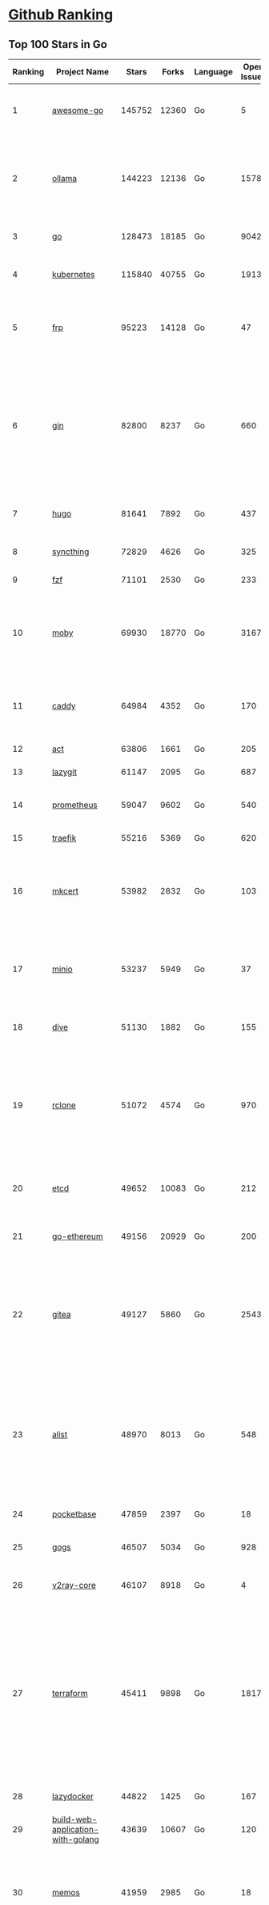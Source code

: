 [Github Ranking](../README.md)
==========

## Top 100 Stars in Go

| Ranking | Project Name | Stars | Forks | Language | Open Issues | Description | Last Commit |
| ------- | ------------ | ----- | ----- | -------- | ----------- | ----------- | ----------- |
| 1 | [awesome-go](https://github.com/avelino/awesome-go) | 145752 | 12360 | Go | 5 | A curated list of awesome Go frameworks, libraries and software | 2025-06-19T02:19:30Z |
| 2 | [ollama](https://github.com/ollama/ollama) | 144223 | 12136 | Go | 1578 | Get up and running with Llama 3.3, DeepSeek-R1, Phi-4, Gemma 3, Mistral Small 3.1 and other large language models. | 2025-06-20T00:12:50Z |
| 3 | [go](https://github.com/golang/go) | 128473 | 18185 | Go | 9042 | The Go programming language | 2025-06-18T20:55:34Z |
| 4 | [kubernetes](https://github.com/kubernetes/kubernetes) | 115840 | 40755 | Go | 1913 | Production-Grade Container Scheduling and Management | 2025-06-19T22:30:53Z |
| 5 | [frp](https://github.com/fatedier/frp) | 95223 | 14128 | Go | 47 | A fast reverse proxy to help you expose a local server behind a NAT or firewall to the internet. | 2025-05-27T09:48:15Z |
| 6 | [gin](https://github.com/gin-gonic/gin) | 82800 | 8237 | Go | 660 | Gin is a HTTP web framework written in Go (Golang). It features a Martini-like API with much better performance -- up to 40 times faster. If you need smashing performance, get yourself some Gin. | 2025-06-17T00:33:34Z |
| 7 | [hugo](https://github.com/gohugoio/hugo) | 81641 | 7892 | Go | 437 | The world’s fastest framework for building websites. | 2025-06-18T08:28:16Z |
| 8 | [syncthing](https://github.com/syncthing/syncthing) | 72829 | 4626 | Go | 325 | Open Source Continuous File Synchronization | 2025-06-20T01:30:22Z |
| 9 | [fzf](https://github.com/junegunn/fzf) | 71101 | 2530 | Go | 233 | :cherry_blossom: A command-line fuzzy finder | 2025-06-19T23:25:48Z |
| 10 | [moby](https://github.com/moby/moby) | 69930 | 18770 | Go | 3167 | The Moby Project - a collaborative project for the container ecosystem to assemble container-based systems | 2025-06-19T09:26:10Z |
| 11 | [caddy](https://github.com/caddyserver/caddy) | 64984 | 4352 | Go | 170 | Fast and extensible multi-platform HTTP/1-2-3 web server with automatic HTTPS | 2025-06-19T22:39:48Z |
| 12 | [act](https://github.com/nektos/act) | 63806 | 1661 | Go | 205 | Run your GitHub Actions locally 🚀 | 2025-06-19T21:37:15Z |
| 13 | [lazygit](https://github.com/jesseduffield/lazygit) | 61147 | 2095 | Go | 687 | simple terminal UI for git commands | 2025-06-19T16:46:39Z |
| 14 | [prometheus](https://github.com/prometheus/prometheus) | 59047 | 9602 | Go | 540 | The Prometheus monitoring system and time series database. | 2025-06-19T12:05:35Z |
| 15 | [traefik](https://github.com/traefik/traefik) | 55216 | 5369 | Go | 620 | The Cloud Native Application Proxy | 2025-06-19T16:25:34Z |
| 16 | [mkcert](https://github.com/FiloSottile/mkcert) | 53982 | 2832 | Go | 103 | A simple zero-config tool to make locally trusted development certificates with any names you'd like. | 2024-08-13T13:37:46Z |
| 17 | [minio](https://github.com/minio/minio) | 53237 | 5949 | Go | 37 | MinIO is a high-performance, S3 compatible object store, open sourced under GNU AGPLv3 license. | 2025-06-13T11:33:47Z |
| 18 | [dive](https://github.com/wagoodman/dive) | 51130 | 1882 | Go | 155 | A tool for exploring each layer in a docker image | 2025-06-09T18:05:33Z |
| 19 | [rclone](https://github.com/rclone/rclone) | 51072 | 4574 | Go | 970 | "rsync for cloud storage" - Google Drive, S3, Dropbox, Backblaze B2, One Drive, Swift, Hubic, Wasabi, Google Cloud Storage, Azure Blob, Azure Files, Yandex Files | 2025-06-19T17:05:00Z |
| 20 | [etcd](https://github.com/etcd-io/etcd) | 49652 | 10083 | Go | 212 | Distributed reliable key-value store for the most critical data of a distributed system | 2025-06-19T15:55:54Z |
| 21 | [go-ethereum](https://github.com/ethereum/go-ethereum) | 49156 | 20929 | Go | 200 | Go implementation of the Ethereum protocol | 2025-06-19T18:37:15Z |
| 22 | [gitea](https://github.com/go-gitea/gitea) | 49127 | 5860 | Go | 2543 | Git with a cup of tea! Painless self-hosted all-in-one software development service, including Git hosting, code review, team collaboration, package registry and CI/CD | 2025-06-20T00:37:19Z |
| 23 | [alist](https://github.com/AlistGo/alist) | 48970 | 8013 | Go | 548 | 🗂️A file list/WebDAV program that supports multiple storages, powered by Gin and Solidjs. / 一个支持多存储的文件列表/WebDAV程序，使用 Gin 和 Solidjs。 | 2025-06-11T06:20:39Z |
| 24 | [pocketbase](https://github.com/pocketbase/pocketbase) | 47859 | 2397 | Go | 18 | Open Source realtime backend in 1 file | 2025-06-18T16:01:42Z |
| 25 | [gogs](https://github.com/gogs/gogs) | 46507 | 5034 | Go | 928 | Gogs is a painless self-hosted Git service | 2025-06-18T13:46:52Z |
| 26 | [v2ray-core](https://github.com/v2ray/v2ray-core) | 46107 | 8918 | Go | 4 | A platform for building proxies to bypass network restrictions. | 2025-05-28T02:09:02Z |
| 27 | [terraform](https://github.com/hashicorp/terraform) | 45411 | 9898 | Go | 1817 | Terraform enables you to safely and predictably create, change, and improve infrastructure. It is a source-available tool that codifies APIs into declarative configuration files that can be shared amongst team members, treated as code, edited, reviewed, and versioned. | 2025-06-19T16:36:42Z |
| 28 | [lazydocker](https://github.com/jesseduffield/lazydocker) | 44822 | 1425 | Go | 167 | The lazier way to manage everything docker | 2024-12-22T10:43:30Z |
| 29 | [build-web-application-with-golang](https://github.com/astaxie/build-web-application-with-golang) | 43639 | 10607 | Go | 120 | A golang ebook intro how to build a web with golang | 2024-05-12T00:47:46Z |
| 30 | [memos](https://github.com/usememos/memos) | 41959 | 2985 | Go | 18 | A modern, open-source, self-hosted knowledge management and note-taking platform designed for privacy-conscious users and organizations. | 2025-06-18T15:10:59Z |
| 31 | [nvm-windows](https://github.com/coreybutler/nvm-windows) | 41535 | 3538 | Go | 75 | A node.js version management utility for Windows. Ironically written in Go. | 2025-03-31T10:37:07Z |
| 32 | [cobra](https://github.com/spf13/cobra) | 40802 | 2951 | Go | 223 | A Commander for modern Go CLI interactions | 2025-05-31T12:36:04Z |
| 33 | [cli](https://github.com/cli/cli) | 39474 | 6655 | Go | 796 | GitHub’s official command line tool | 2025-06-19T09:31:50Z |
| 34 | [esbuild](https://github.com/evanw/esbuild) | 39012 | 1213 | Go | 510 | An extremely fast bundler for the web | 2025-05-27T21:47:18Z |
| 35 | [tidb](https://github.com/pingcap/tidb) | 38595 | 5959 | Go | 4005 | TiDB - the open-source, cloud-native, distributed SQL database designed for modern applications. | 2025-06-20T03:37:57Z |
| 36 | [gorm](https://github.com/go-gorm/gorm) | 38367 | 4045 | Go | 435 | The fantastic ORM library for Golang, aims to be developer friendly | 2025-06-06T02:35:01Z |
| 37 | [photoprism](https://github.com/photoprism/photoprism) | 37683 | 2094 | Go | 426 | AI-Powered Photos App for the Decentralized Web 🌈💎✨ | 2025-06-19T23:25:34Z |
| 38 | [istio](https://github.com/istio/istio) | 36971 | 7997 | Go | 494 | Connect, secure, control, and observe services. | 2025-06-20T00:19:10Z |
| 39 | [fiber](https://github.com/gofiber/fiber) | 36911 | 1804 | Go | 100 | ⚡️ Express inspired web framework written in Go | 2025-06-20T03:02:03Z |
| 40 | [compose](https://github.com/docker/compose) | 35631 | 5424 | Go | 70 | Define and run multi-container applications with Docker | 2025-06-16T09:15:45Z |
| 41 | [milvus](https://github.com/milvus-io/milvus) | 35494 | 3262 | Go | 672 | Milvus is a high-performance, cloud-native vector database built for scalable vector ANN search | 2025-06-20T02:56:39Z |
| 42 | [the-way-to-go_ZH_CN](https://github.com/unknwon/the-way-to-go_ZH_CN) | 34943 | 8612 | Go | 0 | 《The Way to Go》中文译本，中文正式名《Go 入门指南》 | 2024-08-14T07:04:25Z |
| 43 | [LeetCode-Go](https://github.com/halfrost/LeetCode-Go) | 33546 | 5770 | Go | 16 | ✅ Solutions to LeetCode by Go, 100% test coverage, runtime beats 100% / LeetCode 题解 | 2024-12-11T05:55:51Z |
| 44 | [LocalAI](https://github.com/mudler/LocalAI) | 33290 | 2557 | Go | 457 | :robot: The free, Open Source alternative to OpenAI, Claude and others. Self-hosted and local-first. Drop-in replacement for OpenAI,  running on consumer-grade hardware. No GPU required. Runs gguf, transformers, diffusers and many more models architectures. Features: Generate Text, Audio, Video, Images, Voice Cloning, Distributed, P2P inference | 2025-06-19T20:42:39Z |
| 45 | [nps](https://github.com/ehang-io/nps) | 32886 | 5921 | Go | 499 | 一款轻量级、高性能、功能强大的内网穿透代理服务器。支持tcp、udp、socks5、http等几乎所有流量转发，可用来访问内网网站、本地支付接口调试、ssh访问、远程桌面，内网dns解析、内网socks5代理等等……，并带有功能强大的web管理端。a lightweight, high-performance, powerful intranet penetration proxy server, with a powerful web management terminal. | 2024-05-30T03:51:08Z |
| 46 | [harness](https://github.com/harness/harness) | 32872 | 2844 | Go | 70 | Harness Open Source is an end-to-end developer platform with Source Control Management, CI/CD Pipelines, Hosted Developer Environments, and Artifact Registries. | 2025-06-19T16:51:16Z |
| 47 | [vault](https://github.com/hashicorp/vault) | 32612 | 4384 | Go | 1112 | A tool for secrets management, encryption as a service, and privileged access management | 2025-06-20T01:17:27Z |
| 48 | [bubbletea](https://github.com/charmbracelet/bubbletea) | 32365 | 918 | Go | 71 | A powerful little TUI framework 🏗 | 2025-06-20T01:31:24Z |
| 49 | [beego](https://github.com/beego/beego) | 32122 | 5630 | Go | 4 | beego is an open-source, high-performance web framework for the Go programming language. | 2025-06-13T13:27:19Z |
| 50 | [v2ray-core](https://github.com/v2fly/v2ray-core) | 31288 | 4824 | Go | 33 | A platform for building proxies to bypass network restrictions. | 2025-06-10T21:34:01Z |
| 51 | [go-zero](https://github.com/zeromicro/go-zero) | 31246 | 4134 | Go | 241 | A cloud-native Go microservices framework with cli tool for productivity. | 2025-06-19T19:04:49Z |
| 52 | [echo](https://github.com/labstack/echo) | 31167 | 2276 | Go | 66 | High performance, minimalist Go web framework | 2025-05-22T11:22:34Z |
| 53 | [cockroach](https://github.com/cockroachdb/cockroach) | 31008 | 3921 | Go | 6143 | CockroachDB — the cloud native, distributed SQL database designed for high availability, effortless scale, and control over data placement. | 2025-06-19T23:37:39Z |
| 54 | [minikube](https://github.com/kubernetes/minikube) | 30568 | 4994 | Go | 487 | Run Kubernetes locally | 2025-06-17T17:58:36Z |
| 55 | [croc](https://github.com/schollz/croc) | 30399 | 1217 | Go | 6 | Easily and securely send things from one computer to another :crocodile: :package: | 2025-06-16T14:06:43Z |
| 56 | [CasaOS](https://github.com/IceWhaleTech/CasaOS) | 30242 | 1649 | Go | 645 | CasaOS - A simple, easy-to-use, elegant open-source Personal Cloud system. | 2025-04-17T09:48:57Z |
| 57 | [k9s](https://github.com/derailed/k9s) | 30136 | 1886 | Go | 481 | 🐶 Kubernetes CLI To Manage Your Clusters In Style! | 2025-06-17T01:19:25Z |
| 58 | [k3s](https://github.com/k3s-io/k3s) | 29985 | 2456 | Go | 111 | Lightweight Kubernetes | 2025-06-18T16:19:18Z |
| 59 | [lux](https://github.com/iawia002/lux) | 29748 | 3157 | Go | 517 | 👾 Fast and simple video download library and CLI tool written in Go | 2025-05-19T03:40:50Z |
| 60 | [filebrowser](https://github.com/filebrowser/filebrowser) | 29636 | 3341 | Go | 32 | 📂 Web File Browser | 2025-06-19T19:57:57Z |
| 61 | [Xray-core](https://github.com/XTLS/Xray-core) | 29464 | 4371 | Go | 14 | Xray, Penetrates Everything. Also the best v2ray-core. Where the magic happens. An open platform for various uses. | 2025-06-17T16:02:37Z |
| 62 | [headscale](https://github.com/juanfont/headscale) | 29214 | 1572 | Go | 91 | An open source, self-hosted implementation of the Tailscale control server | 2025-06-18T09:22:16Z |
| 63 | [1Panel](https://github.com/1Panel-dev/1Panel) | 29095 | 2538 | Go | 616 | 🔥 1Panel provides an intuitive web interface and MCP Server to manage websites, files, containers, databases, and LLMs on a Linux server. | 2025-06-20T03:12:50Z |
| 64 | [consul](https://github.com/hashicorp/consul) | 29039 | 4485 | Go | 1255 | Consul is a distributed, highly available, and data center aware solution to connect and configure applications across dynamic, distributed infrastructure. | 2025-06-20T03:47:35Z |
| 65 | [restic](https://github.com/restic/restic) | 29030 | 1615 | Go | 405 | Fast, secure, efficient backup program | 2025-06-02T18:40:04Z |
| 66 | [AdGuardHome](https://github.com/AdguardTeam/AdGuardHome) | 28824 | 2046 | Go | 1098 | Network-wide ads & trackers blocking DNS server | 2025-06-19T20:57:58Z |
| 67 | [viper](https://github.com/spf13/viper) | 28711 | 2055 | Go | 409 | Go configuration with fangs | 2025-06-16T22:18:03Z |
| 68 | [wails](https://github.com/wailsapp/wails) | 28707 | 1393 | Go | 244 | Create beautiful applications using Go | 2025-06-18T20:49:10Z |
| 69 | [k6](https://github.com/grafana/k6) | 28075 | 1374 | Go | 745 | A modern load testing tool, using Go and JavaScript | 2025-06-19T15:59:39Z |
| 70 | [helm](https://github.com/helm/helm) | 28028 | 7260 | Go | 444 | The Kubernetes Package Manager | 2025-06-19T21:55:03Z |
| 71 | [podman](https://github.com/containers/podman) | 27292 | 2681 | Go | 774 | Podman: A tool for managing OCI containers and pods. | 2025-06-19T19:45:24Z |
| 72 | [trivy](https://github.com/aquasecurity/trivy) | 27193 | 2593 | Go | 157 | Find vulnerabilities, misconfigurations, secrets, SBOM in containers, Kubernetes, code repositories, clouds and more | 2025-06-19T09:31:03Z |
| 73 | [kit](https://github.com/go-kit/kit) | 27102 | 2455 | Go | 40 | A standard library for microservices. | 2024-07-19T01:40:06Z |
| 74 | [fyne](https://github.com/fyne-io/fyne) | 26601 | 1456 | Go | 677 | Cross platform GUI toolkit in Go inspired by Material Design | 2025-06-16T19:04:07Z |
| 75 | [go-patterns](https://github.com/tmrts/go-patterns) | 26578 | 2297 | Go | 17 | Curated list of Go design patterns, recipes and idioms | 2024-05-14T01:07:28Z |
| 76 | [micro](https://github.com/zyedidia/micro) | 26332 | 1220 | Go | 825 | A modern and intuitive terminal-based text editor | 2025-06-20T00:25:26Z |
| 77 | [harbor](https://github.com/goharbor/harbor) | 25777 | 4895 | Go | 635 | An open source trusted cloud native registry project that stores, signs, and scans content. | 2025-06-19T12:47:04Z |
| 78 | [opentofu](https://github.com/opentofu/opentofu) | 25745 | 1030 | Go | 252 | OpenTofu lets you declaratively manage your cloud infrastructure. | 2025-06-19T15:23:39Z |
| 79 | [Wox](https://github.com/Wox-launcher/Wox) | 25735 | 2391 | Go | 160 | A cross-platform launcher that simply works | 2025-06-09T02:01:56Z |
| 80 | [faas](https://github.com/openfaas/faas) | 25718 | 1969 | Go | 28 | OpenFaaS - Serverless Functions Made Simple | 2025-04-22T10:19:08Z |
| 81 | [loki](https://github.com/grafana/loki) | 25682 | 3687 | Go | 1783 | Like Prometheus, but for logs. | 2025-06-19T23:56:20Z |
| 82 | [iris](https://github.com/kataras/iris) | 25520 | 2476 | Go | 121 | The fastest HTTP/2 Go Web Framework. New, modern and easy to learn. Fast development with Code you control. Unbeatable cost-performance ratio :rocket: | 2025-06-09T04:55:56Z |
| 83 | [docker_practice](https://github.com/yeasy/docker_practice) | 25453 | 5775 | Go | 7 | Learn and understand Docker&Container technologies, with real DevOps practice! | 2024-12-26T03:49:09Z |
| 84 | [nsq](https://github.com/nsqio/nsq) | 25384 | 2911 | Go | 51 | A realtime distributed messaging platform | 2025-01-27T16:09:04Z |
| 85 | [logrus](https://github.com/sirupsen/logrus) | 25316 | 2272 | Go | 1 | Structured, pluggable logging for Go. | 2024-11-18T14:38:25Z |
| 86 | [glance](https://github.com/glanceapp/glance) | 25257 | 966 | Go | 131 | A self-hosted dashboard that puts all your feeds in one place | 2025-06-10T08:02:35Z |
| 87 | [seaweedfs](https://github.com/seaweedfs/seaweedfs) | 24849 | 2420 | Go | 528 | SeaweedFS is a fast distributed storage system for blobs, objects, files, and data lake, for billions of files! Blob store has O(1) disk seek, cloud tiering. Filer supports Cloud Drive, cross-DC active-active replication, Kubernetes, POSIX FUSE mount, S3 API, S3 Gateway, Hadoop, WebDAV, encryption, Erasure Coding. | 2025-06-19T21:16:01Z |
| 88 | [dapr](https://github.com/dapr/dapr) | 24839 | 1966 | Go | 409 | Dapr is a portable runtime for building distributed applications across cloud and edge, combining event-driven architecture with workflow orchestration. | 2025-06-19T14:28:02Z |
| 89 | [testify](https://github.com/stretchr/testify) | 24766 | 1652 | Go | 245 | A toolkit with common assertions and mocks that plays nicely with the standard library | 2025-06-19T08:18:01Z |
| 90 | [kratos](https://github.com/go-kratos/kratos) | 24481 | 4087 | Go | 17 | Your ultimate Go microservices framework for the cloud-native era. | 2025-06-01T18:48:42Z |
| 91 | [sing-box](https://github.com/SagerNet/sing-box) | 24412 | 2907 | Go | 109 | The universal proxy platform | 2025-06-19T05:06:19Z |
| 92 | [ngrok](https://github.com/inconshreveable/ngrok) | 24349 | 4290 | Go | 0 | Unified ingress for developers | 2024-04-26T18:11:18Z |
| 93 | [colly](https://github.com/gocolly/colly) | 24339 | 1804 | Go | 148 | Elegant Scraper and Crawler Framework for Golang | 2025-06-18T08:44:17Z |
| 94 | [vegeta](https://github.com/tsenart/vegeta) | 24299 | 1398 | Go | 79 | HTTP load testing tool and library. It's over 9000! | 2024-10-28T16:39:48Z |
| 95 | [rancher](https://github.com/rancher/rancher) | 24291 | 3055 | Go | 3076 | Complete container management platform | 2025-06-19T07:06:36Z |
| 96 | [authelia](https://github.com/authelia/authelia) | 24181 | 1231 | Go | 55 | The Single Sign-On Multi-Factor portal for web apps, now OpenID Certified™ | 2025-06-17T19:13:52Z |
| 97 | [delve](https://github.com/go-delve/delve) | 23913 | 2178 | Go | 103 | Delve is a debugger for the Go programming language. | 2025-06-17T23:04:52Z |
| 98 | [asdf](https://github.com/asdf-vm/asdf) | 23740 | 881 | Go | 106 | Extendable version manager with support for Ruby, Node.js, Elixir, Erlang & more | 2025-06-07T13:08:36Z |
| 99 | [cloudreve](https://github.com/cloudreve/cloudreve) | 23721 | 3601 | Go | 193 | 🌩 Self-hosted file management and sharing system, supports multiple storage providers | 2025-06-19T03:31:17Z |
| 100 | [nuclei](https://github.com/projectdiscovery/nuclei) | 23716 | 2769 | Go | 357 | Nuclei is a fast, customizable vulnerability scanner powered by the global security community and built on a simple YAML-based DSL, enabling collaboration to tackle trending vulnerabilities on the internet. It helps you find vulnerabilities in your applications, APIs, networks, DNS, and cloud configurations. | 2025-06-19T14:38:01Z |

